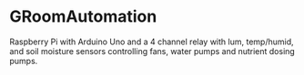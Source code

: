 # GRoomAutomation
Raspberry Pi with Arduino Uno and a 4 channel relay with lum, temp/humid, and soil moisture sensors controlling fans, water pumps and nutrient dosing pumps.

